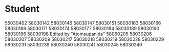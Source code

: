 # Student
55030402
58030142
58030146
58030147
58030151
58030163
58030166
58030169
58030171
58030174
58030177
58030184
58030189
58030190
58030196
58030198
Edited by "Atomsupanida"
58060205
58030206
58030207
58030209
58030217
58030218
58030219
58030228
58030229
58030231
58030239
58030240
58030241
58030245
58030249
